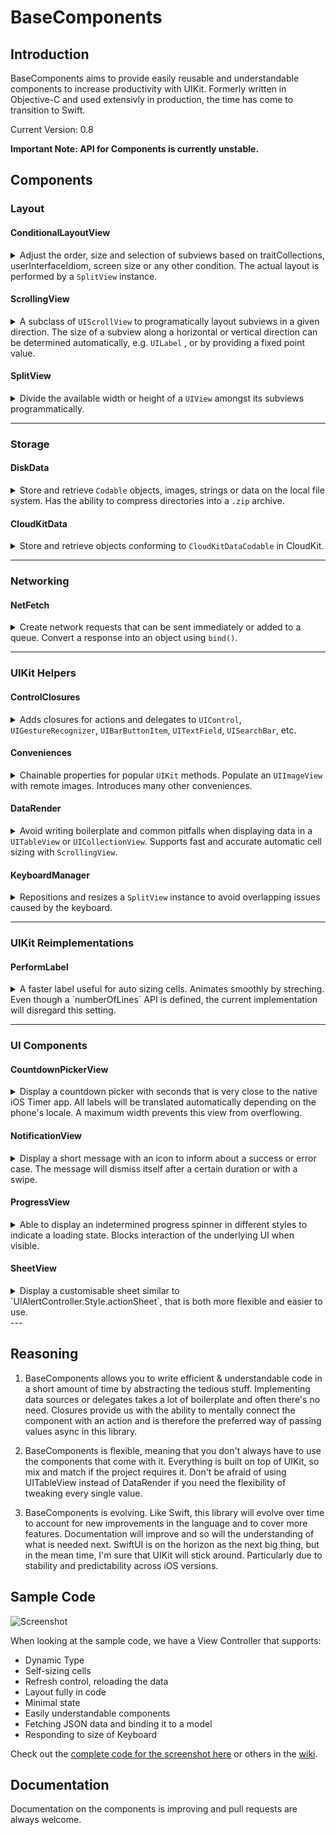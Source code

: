 # BaseComponents

## Introduction

BaseComponents aims to provide easily reusable and understandable components to increase productivity with UIKit. Formerly written in Objective-C and used extensivly in production, the time has come to transition to Swift.

Current Version: 0.8

**Important Note: API for Components is currently unstable.**

## Components

### Layout
#### ConditionalLayoutView  

<details>
<summary>Adjust the order, size and selection of subviews based on traitCollections, userInterfaceIdiom, screen size or any other condition. The actual layout is performed by a <code>SplitView</code> instance.</summary>

##### First Steps
Use ```addConditionalLayoutView()``` on any ```UIView```. To add conditional layout paths use ```addSubviews()``` and return ```true``` if a layout condition is met.
  
##### Code Sample
```swift
view.addConditionalLayoutView { (conditionalLayoutView) in
    let redView = UIView().color(.background, .red)
    let greenView = UIView().color(.background, .green)
    let blueView = UIView().color(.background, .blue)

    conditionalLayoutView.addSubviews({ (targetView) in
        targetView.addSubview(redView, layoutType: .equal)
        targetView.addSubview(greenView, layoutType: .equal)
        targetView.addSubview(blueView, layoutType: .equal)
    }) { (traitCollection) -> Bool in
        return traitCollection.horizontalSizeClass == .compact || traitCollection.horizontalSizeClass == .unspecified
    }

    conditionalLayoutView.addSubviews({ (targetView) in
        targetView.addSubview(greenView, layoutType: .percentage, value: 30, edgeInsets: .init(horizontal: 10))
        targetView.addSubview(redView, layoutType: .percentage, value: 70)
    }) { (traitCollection) -> Bool in
        return traitCollection.horizontalSizeClass == .regular
    }
}
```
---
</details>

#### ScrollingView
<details>
<summary>A subclass of <code>UIScrollView</code> to programatically layout  subviews in a given direction. The size of a subview along a horizontal or vertical direction can be determined automatically, e.g. <code>UILabel</code> , or by providing a fixed point value.</summary>

##### First Steps
Use ```addScrollingView()``` on any ```UIView```. 

##### Code Sample
```swift
view.addScrollingView { (scrollingView) in
    let label = UILabel("Large Title").size(.largeTitle, .bold)
    scrollingView.addSubview(label, edgeInsets: .init(horizontal: 15))

    let contentView = UIView().color(.background, .red)
    scrollingView.addSubview(contentView, layoutType: .fixed, value: 500)

    let footerView = UIView().color(.background, .blue)
    scrollingView.addSubview(footerView, layoutType: .fixed, value: 400)
}
```
---
</details>

#### SplitView
<details>
<summary>Divide the available width or height of a <code>UIView</code> amongst its subviews programmatically. </summary>

##### First Steps
Use ```addSplitView()``` on any ```UIView```. 

##### Code Sample
```swift
view.addSplitView { (splitView) in
    splitView.direction = .vertical
    
    splitView.addSubview(UIView().color(.background, .red), layoutType: .equal)
    splitView.addSubview(UIView().color(.background, .blue), layoutType: .equal)
    splitView.addSubview(UIView().color(.background, .green), layoutType: .fixed, value: 44)
}
```
</details>

---

### Storage
#### DiskData
<details>
<summary>Store and retrieve <code>Codable</code> objects, images, strings or data on the local file system. Has the ability to compress directories into a <code>.zip</code> archive.</summary>

##### First Steps
Create an instance of ```File``` or ```Directory```. Use ```save()``` to store data. 

##### Code Sample
```swift
let file = File(name: "helloWorld.txt")
file.save("Hello World!")
if let content = file.read(as: String.self) {
    print("File read", content)
}
file.delete()
```
---
</details>


#### CloudKitData
<details>
<summary>Store and retrieve objects conforming to <code>CloudKitDataCodable</code> in CloudKit.</summary>

##### First Steps 
Create a class conforming to the ```CloudKitDataCodable``` protocol. Create an instance of ```CloudKitDataProvider``` to perform CRUD operations on objects. When first trying to query objects, attributes will have to be adjusted in the CloudKit Dashboard. **Check the error parameter in the ```completionHandler``` for more information.**

##### Code Sample
```swift
class Note: CloudKitDataCodable {
    var record: CloudKitRecord?
    func searchableKeywords() -> String? {
        return text
    }
    
    var text: String = ""
}

let dataProvider: CloudKitDataProvider = CloudKitDataProvider(.public)

let note = Note()
note.text = "Hello World"
dataProvider.save(note) { (storedNote, error) in
    if error != nil {
        print("Error storing note, try again?")
    }
    if let storedNote = storedNote {
        print("Note saved with id:", storedNote.record?.id)
    }
}
```
</details>

---

### Networking
#### NetFetch
<details>
<summary>Create network requests that can be sent immediately or added to a queue. Convert a response into an object using <code>bind()</code>.</summary>

##### First Steps
Create a `NetFetchRequest` and call `fetch()` 

##### Code Sample
```swift
NetFetchRequest(urlString: "https://twitter.com/mmackh") { (response) in
    print(response.string())
}.fetch()
```
</details>

---

### UIKit Helpers
#### ControlClosures
<details>
<summary>Adds closures for actions and delegates to <code>UIControl</code>, <code>UIGestureRecognizer</code>, <code>UIBarButtonItem</code>, <code>UITextField</code>, <code>UISearchBar</code>, etc. </summary>

##### First Steps
Create a `UIButton` and `addAction` for the desired control event.

##### Code Sample
```swift
let button = UIButton(title: "Tap me!", type: .system)
button.addAction(for: .touchUpInside) { (button) in
    print("Hello World!")
}
```
---
</details>

#### Conveniences
<details>
<summary>Chainable properties for popular <code>UIKit</code> methods. Populate an <code>UIImageView</code> with remote images. Introduces many other conveniences.</summary>

##### Code Sample
```swift
let label = UILabel("Hello World!")
    .size(.largeTitle, .bold)
    .color(.text, .blue)
    .color(.background, .white)
    .align(.center)
```
---
</details>

#### DataRender
<details>
<summary>Avoid writing boilerplate and common pitfalls when displaying data in a <code>UITableView</code> or <code>UICollectionView</code>. Supports fast and accurate automatic cell sizing with <code>ScrollingView</code>. </summary>

##### First Steps
Create a `UITableViewCell` or `UICollectionView` subclass and overwrite `bindObject()`. Create an instance of `DataRenderConfiguration` and use it to init `DataRender`. Finally call `renderArray()`.

##### Automatic Height for `UITableViewCell`
- Implement `itemAutomaticRowHeightCacheKeyHandler()` on your `DataRender` instance
- Add a `ScrollingView` as the first subview of the cell's `contentView`, i.e. `contentView.addScrollingView()`.
- To accurately measure the required height, `safeAreaInsets` and `layoutMargins` for every object in advance, an invisible child `UITableView` is added the provided `UITableViewCell` subclass. To recalculate a height based on new information or user action `recalculateAutomaticHeight()`


##### Code Sample
```swift
class Cell: UITableViewCell {
    override func bindObject(_ obj: AnyObject) {
        textLabel?.text = obj as? String
    }
}

lazy var dataRender: DataRender = {
    let config = DataRenderConfiguration(cellClass: Cell.self)
    let render = DataRender(configuration: config)
    render.adjustInsets = true
    render.onSelect { (itemRenderProperties) in
        print("Tapped:",itemRenderProperties.object)
    }
    view.addSubview(render)
    return render
}()

override func viewDidLoad() {
    super.viewDidLoad()

    dataRender.renderArray(["Hello","World"])
}
```
---
</details>

#### KeyboardManager
<details>
<summary>Repositions and resizes a <code>SplitView</code> instance to avoid overlapping issues caused by the keyboard.</summary>

##### Code Sample
```swift
KeyboardManager.manage(rootView: view, resizableChildSplitView: splitView)
```
</details>

---

### UIKit Reimplementations
#### PerformLabel
<details>
<summary>A faster label useful for auto sizing cells. Animates smoothly by streching. Even though a `numberOfLines`  API is defined, the current implementation will disregard this setting.</summary>

##### Code Sample
```swift
lazy var contentLabel: PerformLabel = {
    return PerformLabel()
        .align(.left)
        .color(.background, .black)
        .color(.text, .white)
        .size(.body)
}()
```
</details>

---

### UI Components

#### CountdownPickerView
<details>
<summary>Display a countdown picker with seconds that is very close to the native iOS Timer app. All labels will be translated automatically depending on the phone's locale. A maximum width prevents this view from overflowing.</summary>

##### First Steps
Create a new `CountdownPickerView` instance and add it to a target view.

##### Code Sample
```swift
let datePicker = CountdownPickerView()
datePicker.isEndless = true
datePicker.countDownDuration = TimeInterval(3 * 60 * 60 + 2 * 60 + 1)
view.addSubview(datePicker)
```
---
</details>

#### NotificationView
<details>
<summary>Display a short message with an icon to inform about a success or error case. The message will dismiss itself after a certain duration or with a swipe.</summary>

##### Important Notes
Only show short messages. A message with a required width less than the width of the superview's frame will only take up the minimum required space.

##### Code Sample
```swift
NotificationView.show(.success, in: self.navigationController?.view, for: 2, message: "Document Uploaded")
```
---
</details>

#### ProgressView
<details>
<summary>Able to display an indetermined progress spinner in different styles to indicate a loading state. Blocks interaction of the underlying UI when visible.</summary>

##### First Steps
Use the convenience method `showProgressView()` on any `UIView` to display a loading state.

##### Code Sample
```swift
view.showProgressView(true, type: .appleStyle)
DispatchQueue.main.asyncAfter(deadline: .now() + 5) {
    view.showProgressView(false)
}
```
---
</details>

#### SheetView
<details>
<summary>Display a customisable sheet similar to `UIAlertController.Style.actionSheet`, that is both more flexible and easier to use.</summary>

##### Structure
 A `SheetView` instance can be constructed using `components`. A component provides a contentView and a given height (height can either be static or dynamic, use `invalidateLayout()` to recalculate). Premade `SheetViewComponent` include:
 ```
    - SheetViewPullTab: A pill view indicating that the sheet can be interactively dismissed  
    - SheetViewNavigationBar: A simple compact `UINavigationBar` replica   
    - SheetViewButton: A button module that highlights and acts like an UIAlertController button   
    - SheetViewSeparator: A hairline divider used to separate components   
    - SheetViewSpace: Divides components into sections   
    - SheetViewCustomView: A base class to use for adding custom UI to SheetView   
 ```
 Each section (divided by SheetViewSpace), has a background which can be styled using `sectionBackgroundViewProvider()`. To further style the sheet, use `maximumWidth`, `adjustToSafeAreaInsets` or `horizontalInset`. After components have been added and the sheet is styled, display it using `show(in view: UIView?)`.    

##### Code Sample
```swift
let sheetView = SheetView()
 sheetView.components = [
    SheetViewButton("Delete", configurationHandler: { (button) in
        button.color(.text, .red)
    }, onTap: nil),
    SheetViewSpace(),
    SheetViewButton("Cancel", onTap: nil),
 ]
 sheetView.show(in: self.view)
```
</details>
---

## Reasoning

1) BaseComponents allows you to write efficient & understandable code in a short amount of time by abstracting the tedious stuff. Implementing data sources or delegates takes a lot of boilerplate and often there's no need. Closures provide us with the ability to mentally connect the component with an action and is therefore the preferred way of passing values async in this library.

2) BaseComponents is flexible, meaning that you don't always have to use the components that come with it. Everything is built on top of UIKit, so mix and match if the project requires it. Don't be afraid of using UITableView instead of DataRender if you need the flexibility of tweaking every single value.

3) BaseComponents is evolving. Like Swift, this library will evolve over time to account for new improvements in the language and to cover more features. Documentation will improve and so will the understanding of what is needed next. SwiftUI is on the horizon as the next big thing, but in the mean time, I'm sure that UIKit will stick around. Particularly due to stability and predictability across iOS versions.

## Sample Code

![Screenshot](https://user-images.githubusercontent.com/948693/71639820-2a930100-2c7e-11ea-8700-24bb3c0b6318.png)

When looking at the sample code, we have a View Controller that supports:
- Dynamic Type
- Self-sizing cells
- Refresh control, reloading the data
- Layout fully in code
- Minimal state
- Easily understandable components
- Fetching JSON data and binding it to a model
- Responding to size of Keyboard

Check out the [complete code for the screenshot here](https://github.com/mmackh/BaseComponents/wiki/Sample-Code) or others in the [wiki](https://github.com/mmackh/BaseComponents/wiki).

## Documentation

Documentation on the components is improving and pull requests are always welcome.




